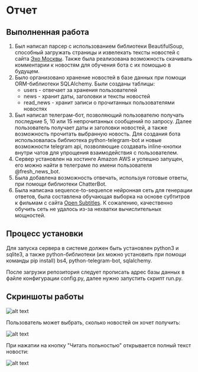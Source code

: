 # Отчет
## Выполненная работа
1. Был написал парсер с использованием библиотеки BeautifulSoup, способный загружать страницы и извелекать тексты новостей с сайта [Эхо Москвы](http://echo.msk.ru/). Также была реализована возможность скачивать комментарии к новостям для обучения бота с их помощью в будущем.
2. Было организовано хранение новостей в базе данных при помощи ORM-библиотеки SQLAlchemy. Были созданы таблицы: 
    * users - отвечает за хранения пользователей
    * news - хранит даты, заголовки и тексты новостей
    * read_news - хранит записи о прочитанных пользователями новостях
3. Был написал телеграм-бот, позволяющий пользователю получать последние 5, 10 или 15 непрочитанных сообщений по запросу. Далее пользователь получает даты и заголовки новостей, а также возможность прочитать выбранную новость. Для создания бота использовалась библиотека python-telegram-bot и новые возможности telegram api, позволяющие создавать inline-кнопки внутри чатов для упрощения взаимодействия с пользователем.
4. Сервер установлен на хостинге Amazon AWS и успешно запущен, его можно найти в телеграме по имени пользователя @fresh_news_bot.
5. Была добавлена возможность отвечать, используя готовые ответы, при помощи библиотеки ChatterBot.
6. Была написана sequence-to-sequence нейронная сеть для генерации ответов, была составлена обучающая выборка на основе субтитров к фильмам с сайта [Open Subtitles](https://www.opensubtitles.org/). К сожалению, качественно обучить сеть не удалось из-за нехватки вычислительных мощностей.
 
## Процесс установки
Для запуска сервера в системе должен быть установлен python3 и sqlite3, а также python-библиотеки (их можно установить при помощи команды pip install) bs4, python-telegram-bot, sqlalchemy.

После загрузки репозитория следует прописать адрес базы данных в файле конфигурации config.py, далее нужно запустить скрипт run.py.

## Скриншоты работы
![alt text](https://pp.userapi.com/c637817/v637817018/39e7e/7utNgaXkW_8.jpg)

Пользователь может выбрать, сколько новостей он хочет получить:

![alt text](https://pp.userapi.com/c637817/v637817018/39e85/fom-nKIcODE.jpg)

При нажатии на кнопку "Читать польностью" открывается полный текст новости:

![alt text](https://pp.userapi.com/c637817/v637817018/39e8c/cRuvweKRNrc.jpg)
